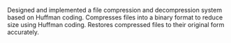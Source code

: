 Designed and implemented a file compression and decompression system based on Huffman coding.
Compresses files into a binary format to reduce size using Huffman coding.
Restores compressed files to their original form accurately.
